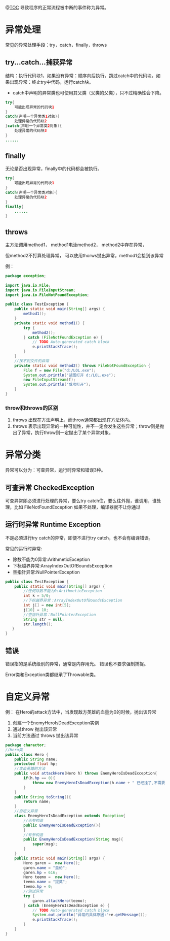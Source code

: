 @[TOC](目录)
导致程序的正常流程被中断的事件称为异常。
# 异常处理
常见的异常处理手段：try，catch，finally，throws
## try...catch...捕获异常
结构：执行代码块1，如果没有异常：顺序向后执行，跳过catch中的代码块，如果出现异常：终止try中代码，运行catch块。
- catch中声明的异常类也可使用其父类（父类的父类），只不过精确性会下降。
```java
try{
	可能出现异常的代码块1
}
catch(声明一个异常类1对象){
	处理异常的代码块2
}catch(声明一个异常类2对象){
	处理异常的代码块3
}
......
```
## finally
无论是否出现异常，finally中的代码都会被执行。

```java
try{
	可能出现异常的代码块1
}
catch(声明一个异常类对象){
	处理异常的代码块2
}
finally{
	......
}
```
## throws
主方法调用method1，
method1电泳method2，
method2中存在异常，

但method2不打算处理异常，
可以使用thorws抛出异常，method1会接到该异常

例：

```java
package exception;
 
import java.io.File;
import java.io.FileInputStream;
import java.io.FileNotFoundException;
 
public class TestException {
    public static void main(String[] args) {
        method1();
    }
    private static void method1() {
        try {
            method2();
        } catch (FileNotFoundException e) {
            // TODO Auto-generated catch block
            e.printStackTrace();
        }
    } 
    //找不到文件的异常
    private static void method2() throws FileNotFoundException { 
        File f = new File("d:/LOL.exe");
        System.out.println("试图打开 d:/LOL.exe");
        new FileInputStream(f);
        System.out.println("成功打开"); 
    }
}
```
### throw和throws的区别
1. throws 出现在方法声明上，而throw通常都出现在方法体内。
2. throws 表示出现异常的一种可能性，并不一定会发生这些异常；throw则是抛出了异常，执行throw则一定抛出了某个异常对象。

# 异常分类
异常可以分为：可查异常，运行时异常和错误3种。
## 可查异常 CheckedException
可查异常即必须进行处理的异常，要么try catch住，要么往外抛，谁调用，谁处理，比如 FileNotFoundException
如果不处理，编译器就不让你通过

## 运行时异常 Runtime Exception
不是必须进行try catch的异常，即便不进行try catch，也不会有编译错误。

常见的运行时异常:
- 除数不能为0异常:ArithmeticException
- 下标越界异常:ArrayIndexOutOfBoundsException
- 空指针异常:NullPointerException
```java
public class TestException {
    public static void main(String[] args) {      
        //任何除数不能为0:ArithmeticException
        int k = 5/0;         
        //下标越界异常：ArrayIndexOutOfBoundsException
        int j[] = new int[5];
        j[10] = 10;     
        //空指针异常：NullPointerException
        String str = null;
        str.length();
   }
}
```
## 错误
错误指的是系统级别的异常，通常是内存用光。
错误也不要求强制捕捉。

Error类和Exception类都继承了Throwable类。

# 自定义异常
例：
在Hero的attack方法中，当发现敌方英雄的血量为0的时候，抛出该异常
1. 创建一个EnemyHeroIsDeadException实例
2. 通过throw 抛出该异常
3. 当前方法通过 throws 抛出该异常

```java
package charactor;
//Hero类 
public class Hero {
    public String name;
    protected float hp;
    //攻击英雄的方法
    public void attackHero(Hero h) throws EnemyHeroIsDeadException{
        if(h.hp == 0){
            throw new EnemyHeroIsDeadException(h.name + " 已经挂了,不需要施放技能" );
        }
    }
    public String toString(){
        return name;
    }
    //自定义异常
    class EnemyHeroIsDeadException extends Exception{
        //无参构造
        public EnemyHeroIsDeadException(){
        }
        //有参构造
        public EnemyHeroIsDeadException(String msg){
            super(msg);
        }
    } 
    public static void main(String[] args) {
        Hero garen =  new Hero();
        garen.name = "盖伦";
        garen.hp = 616;
        Hero teemo =  new Hero();
        teemo.name = "提莫";
        teemo.hp = 0;
        //测试异常
        try {
            garen.attackHero(teemo);
        } catch (EnemyHeroIsDeadException e) {
            // TODO Auto-generated catch block
            System.out.println("异常的具体原因:"+e.getMessage());
            e.printStackTrace();
        }
    }
}
```
